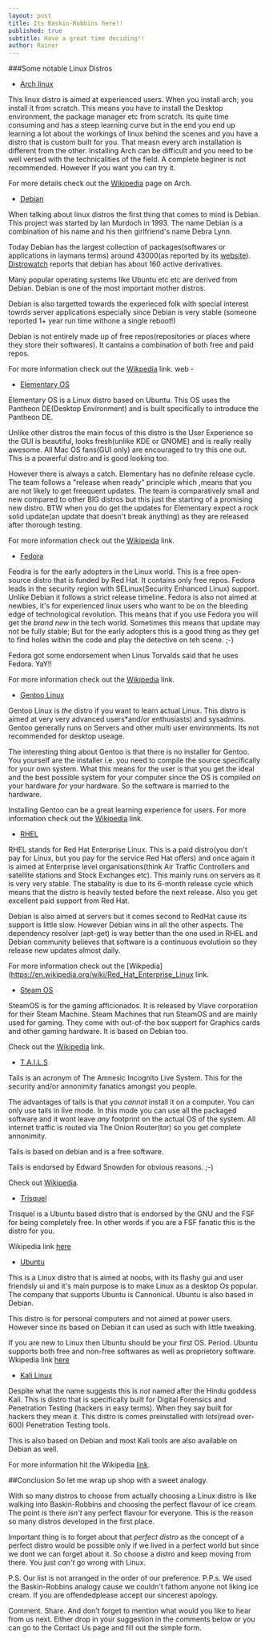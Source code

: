 ```yaml
---
layout: post
title: Its Baskin-Robbins here!!
published: true
subtitle: Have a great time deciding!!
author: Rainer
---
```


###Some notable Linux Distros 


* [Arch linux](https://aur.archlinux.org/) 

This linux distro is aimed at experienced users. When you install arch; you install it from scratch. This means you have to install the Desktop environment, the package manager etc from scratch. Its quite time consuming and has a steep learning curve but in the end you end up learning a lot about the workings of linux behind the scenes and you have a distro that is custom built for you. That measn every arch installation is different from the other. Installing Arch can be difficult and you need to be well versed with the technicalities of the field. A complete beginer is not recommended. However If you want you can try it.

For more details check out the [Wikipedia](https://en.wikipedia.org/wiki/Arch_Linux) page on Arch.

* [Debian](www.debian.org)

When talking about linux distros the first thing that comes to mind is Debian. This project was started by Ian Murdoch in 1993. The name Debian is a combination of his name and his then girlfriend's name Debra Lynn. 

Today Debian has the largest collection of packages(softwares or applications in laymans terms) around 43000(as reported by its [website](www.debian.org)). [Distrowatch](www.distrowatch.com) reports that debian has about 160 active derivatives. 

Many popular operating systems like Ubuntu etc etc are derived from Debian. Debian is one of the most important mother distros. 

Debian is also targetted towards the experieced folk with special interest towrds server applications especially since Debian is very stable (someone reported 1+ year run time withone a single reboot!)

Debian is not entirely made up of free repos(repositories or places where they store their softwares). It cantains a combination of both free and  paid repos. 

For more information check out the [Wikpedia](https://en.wikipedia.org/wiki/Debian) link.
web - 

* [Elementary OS](https://elementary.io)

Elementary OS is a Linux distro based on Ubuntu. This OS uses the Pantheon DE(Desktop Environment) and is built specifically to introduce the Pantheon DE. 

Unlike other distros the main focus of this distro is the User Experience so the GUI is beautiful, looks fresh(unlike KDE or GNOME) and is really really awesome. All Mac OS fans(GUI only) are encouraged to try this one out. This is a powerful distro and is good looking too.

However there is always a catch. Elementary has no definite release cycle. The team follows a "release when ready" principle which ,means that you are not likely to get freequent updates. The team is comparatively small and new compared to other BIG distros but this just the starting of a promising new distro. BTW when you do get the updates for Elementary expect a rock solid update(an update that doesn't break anything) as they are released after thorough testing.

For more information check out the [Wikipeida](https://en.wikipedia.org/wiki/Elementary_OS) link.

* [Fedora](https://getfedora.org/)

Feodra is for the early adopters in the Linux world. This is a free open-source distro that is funded by Red Hat. It contains only free repos. Fedora leads in the security region with SELinux(Security Enhanced Linux) support. Unlike Debian it follows a strict release timeline. Fedora is also not aimed at newbies, it's for experienced linux users who want to be on the bleeding edge of technological revolution. This means that if you use Fedora you will get the *brand new* in the tech world. Sometimes this means that update may not be fully stable; But for the early adopters this is a good thing as they get to find holes within the code and play the detective on teh scene. ;-)

Fedora got some endorsement when Linus Torvalds said that he uses Fedora. YaY!!

For more information check out the [Wikipedia](https://en.wikipedia.org/wiki/Fedora_(operating_system)) link.

* [Gentoo Linux](https://www.gentoo.org/)

Gentoo Linux is *the* distro if you want to learn actual Linux. This distro is aimed at very very advanced users*and/or enthusiasts) and sysadmins. Gentoo generally runs on Servers and other multi user environments. Its not recommended for desktop useage.

The interesting thing about Gentoo is that there is no installer for Gentoo. You yourself are the installer i.e. you need to compile the source specifically for your own system. What this means for the user is that you get the ideal and the best possible system for your computer since the OS is compiled *on* your hardware *for* your hardware. So the software is married to the hardware. 

Installing Gentoo can be a great learning experience for users. For more information check out the [Wikipedia](https://en.wikipedia.org/wiki/Gentoo_Linux) link.
 
* [RHEL](https://www.redhat.com/en/technologies/linux-platforms/enterprise-linux)

RHEL stands for Red Hat Enterprise Linux. This is a paid distro(you don't pay for Linux, but you pay for the service Red Hat offers) and once again it is aimed at Enterprise level organisations(think Air Traffic Controllers and satellite stations and Stock Exchanges etc). This mainly runs on servers as it is very very stable. The stabality is due to its 6-month release cycle which means that the distro is heavily tested before the next release. Also you get excellent paid support from Red Hat.

Debian is also aimed at servers but it comes second to RedHat cause its support is little slow. However Debian wins in all the other aspects. The dependency resolver (apt-get) is way better than the one used in RHEL and Debian community believes that software is a continuous evolutioin so they release new updates almost daily. 

For more information check out the [Wikpedia](https://en.wikipedia.org/wiki/Red_Hat_Enterprise_Linux link. 

* [Steam OS](http://store.steampowered.com/steamos/)

SteamOS is for the gaming afficionados. It is released by Vlave corporatiion for their Steam Machine. Steam Machines that run SteamOS and are mainly used for gaming. They come with out-of-the box support for Graphics cards and other gaming hardware. It is based on Debian too. 

Check out the [Wikipedia](https://en.wikipedia.org/wiki/SteamOS) link. 

* [T.A.I.L.S](https://tails.boum.org/)

Tails is an acronym of The Amnesic Incognito Live System. This for the security and/or annonimity fanatics amongst you people.

The advantages of tails is that you *cannot* install it on a computer. You can only use tails in live mode. In this mode you can use all the packaged software and it wont leave *any* footprint on the actual OS of the system. All internet traffic is routed via The Onion Router(tor) so you get complete annonimity.

Tails is based on debian and is a free software.

Tails is endorsed by Edward Snowden for obvious reasons. ;-)


Check out [Wikipedia](https://en.wikipedia.org/wiki/Tails_(operating_system)).

* [Trisquel](https://trisquel.info/)

Trisquel is a Ubuntu based distro that is endorsed by the GNU and the FSF for being completely free. In other words if you are a FSF fanatic this is the distro for you.

Wikipedia link [here](https://en.wikipedia.org/wiki/Trisquel) 

* [Ubuntu](www.ubuntu.com)

This is a Linux distro that is aimed at noobs, with its flashy gui and user friendsly ui and it's main purpose is to make Linux as a desktop Os popular. The company that supports Ubuntu is Cannonical. Ubuntu is also based in Debian. 
 
This distro is for personal computers and not aimed at power users. However since its based on Debian it can used as such with little tweaking.

If you are new to Linux then Ubuntu should be your first OS. Period. Ubuntu supports both free and non-free softwares as well as proprietory software.
Wkipedia link [here](https://en.wikipedia.org/wiki/Ubuntu)

* [Kali Linux](https://www.kali.org)

Despite what the name suggests this is *not* named after the Hindu goddess Kali. This is distro that is specifically built for Digital Forensics and Penetration Testing (hackers in easy terms). When they say built for hackers they mean it. This distro is comes preinstalled with *lots*(read over-600) Penetration Testing tools.	 

This is also based on Debian and most Kali tools are also available on Debian as well. 

For more information hit the Wikipedia [link](https://en.wikipedia.org/wiki/Kali_Linux).

##Conclusion
So let me wrap up shop with a sweet analogy.

With so many distros to choose from actually choosing a Linux distro is like walking into Baskin-Robbins and choosing the perfect flavour of ice cream. The point is there *isn't* any perfect flavour for everyone. This is the reason so many distros developed in the first  place. 

Important thing is to forget about that *perfect distro* as the concept of a perfect distro would be possible only if we lived in a perfect world but since we dont we can forget about it. So choose a distro and keep moving from there. You just *can't* go wrong with Linux. 


P.S. Our list is not arranged in the order of our preference.
P.P.s. We used the Baskin-Robbins analogy cause we couldn't fathom anyone not liking ice cream. If you are offendedplease accept our sincerest apology.

Comment. Share. And don’t forget to mention what would you like to hear from us next. Either drop in your suggestion in the comments below or you can go to the Contact Us page and fill out the simple form.
